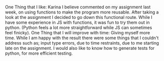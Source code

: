 One Thing that I like:
Karina I believe commented on my assignment last week, on using functions to make the program more reusable. After taking a look at the assignment I decided to go down this functional route. While I have some experience in JS with functions, it was fun to try them out in python. (Python feels a lot more straightforward while JS can sometimes feel finicky).
One Thing that I will improve with time:
Giving myself more time. While I am happy with the result there were some things that I couldn't address such as; input type errors, due to time restraints, due to me starting late on the assignment. I would also like to know how to generate tests for python, for more efficient testing.
